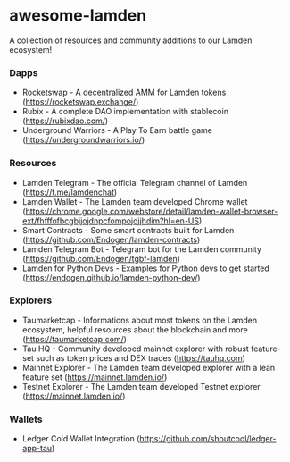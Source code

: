 # awesome-lamden

A collection of resources and community additions to our Lamden ecosystem!

### Dapps

* Rocketswap - A decentralized AMM for Lamden tokens (https://rocketswap.exchange/)
* Rubix - A complete DAO implementation with stablecoin (https://rubixdao.com/)
* Underground Warriors - A Play To Earn battle game (https://undergroundwarriors.io/)

### Resources

* Lamden Telegram - The official Telegram channel of Lamden (https://t.me/lamdenchat)
* Lamden Wallet - The Lamden team developed Chrome wallet (https://chrome.google.com/webstore/detail/lamden-wallet-browser-ext/fhfffofbcgbjjojdnpcfompojdjjhdim?hl=en-US)
* Smart Contracts - Some smart contracts built for Lamden (https://github.com/Endogen/lamden-contracts)
* Lamden Telegram Bot - Telegram bot for the Lamden community (https://github.com/Endogen/tgbf-lamden)
* Lamden for Python Devs - Examples for Python devs to get started (https://endogen.github.io/lamden-python-dev/)

### Explorers

* Taumarketcap - Informations about most tokens on the Lamden ecosystem, helpful resources about the blockchain and more (https://taumarketcap.com/)
* Tau HQ - Community developed mainnet explorer with robust feature-set such as token prices and DEX trades (https://tauhq.com)
* Mainnet Explorer - The Lamden team developed explorer with a lean feature set (https://mainnet.lamden.io/)
* Testnet Explorer - The Lamden team developed Testnet explorer (https://mainnet.lamden.io/)

### Wallets
* Ledger Cold Wallet Integration (https://github.com/shoutcool/ledger-app-tau)
